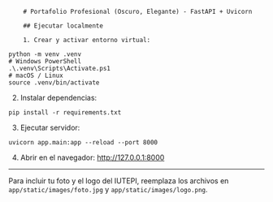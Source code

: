         # Portafolio Profesional (Oscuro, Elegante) - FastAPI + Uvicorn

        ## Ejecutar localmente

        1. Crear y activar entorno virtual:

```
python -m venv .venv
# Windows PowerShell
.\.venv\Scripts\Activate.ps1
# macOS / Linux
source .venv/bin/activate
```

2. Instalar dependencias:

```
pip install -r requirements.txt
```

3. Ejecutar servidor:

```
uvicorn app.main:app --reload --port 8000
```

4. Abrir en el navegador: http://127.0.0.1:8000

---

Para incluir tu foto y el logo del IUTEPI, reemplaza los archivos en `app/static/images/foto.jpg` y `app/static/images/logo.png`.
